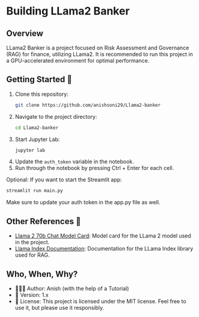 # Building LLama2 Banker

## Overview

LLama2 Banker is a project focused on Risk Assessment and Governance (RAG) for finance, utilizing LLama2. It is recommended to run this project in a GPU-accelerated environment for optimal performance.

## Getting Started 🚀

1. Clone this repository:
   ```bash
   git clone https://github.com/anishsoni29/Llama2-banker
   ```
2. Navigate to the project directory:
   ```bash
   cd Llama2-banker
   ```
3. Start Jupyter Lab:
   ```bash
   jupyter lab
   ```
4. Update the `auth_token` variable in the notebook.
5. Run through the notebook by pressing Ctrl + Enter for each cell.

Optional: If you want to start the Streamlit app:

```bash
streamlit run main.py
```

Make sure to update your auth token in the app.py file as well.

## Other References 🔗

- [Llama 2 70b Chat Model Card](https://huggingface.co/model-card/llama-2-70b): Model card for the LLama 2 model used in the project.
- [Llama Index Documentation](https://llamalab.com/): Documentation for the LLama Index library used for RAG.

## Who, When, Why?

- 👨🏾‍💻 Author: Anish (with the help of a Tutorial)
- 📅 Version: 1.x
- 📜 License: This project is licensed under the MIT license. Feel free to use it, but please use it responsibly.
